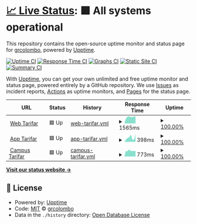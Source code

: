 # [📈 Live Status](https://grcolombo.github.io): <!--live status--> **🟩 All systems operational**

This repository contains the open-source uptime monitor and status page for [grcolombo](https://grcolombo.github.io), powered by [Upptime](https://github.com/upptime/upptime).

[![Uptime CI](https://github.com/grcolombo/status-tarifar/workflows/Uptime%20CI/badge.svg)](https://github.com/grcolombo/status-tarifar/actions?query=workflow%3A%22Uptime+CI%22)
[![Response Time CI](https://github.com/grcolombo/status-tarifar/workflows/Response%20Time%20CI/badge.svg)](https://github.com/grcolombo/status-tarifar/actions?query=workflow%3A%22Response+Time+CI%22)
[![Graphs CI](https://github.com/grcolombo/status-tarifar/workflows/Graphs%20CI/badge.svg)](https://github.com/grcolombo/status-tarifar/actions?query=workflow%3A%22Graphs+CI%22)
[![Static Site CI](https://github.com/grcolombo/status-tarifar/workflows/Static%20Site%20CI/badge.svg)](https://github.com/grcolombo/status-tarifar/actions?query=workflow%3A%22Static+Site+CI%22)
[![Summary CI](https://github.com/grcolombo/status-tarifar/workflows/Summary%20CI/badge.svg)](https://github.com/grcolombo/status-tarifar/actions?query=workflow%3A%22Summary+CI%22)

With [Upptime](https://upptime.js.org), you can get your own unlimited and free uptime monitor and status page, powered entirely by a GitHub repository. We use [Issues](https://github.com/grcolombo/status-tarifar/issues) as incident reports, [Actions](https://github.com/grcolombo/status-tarifar/actions) as uptime monitors, and [Pages](https://grcolombo.github.io) for the status page.

<!--start: status pages-->
<!-- This summary is generated by Upptime (https://github.com/upptime/upptime) -->
<!-- Do not edit this manually, your changes will be overwritten -->
<!-- prettier-ignore -->
| URL | Status | History | Response Time | Uptime |
| --- | ------ | ------- | ------------- | ------ |
| <img alt="" src="https://favicons.githubusercontent.com/web.tarifar.com" height="13"> [Web Tarifar](https://web.tarifar.com) | 🟩 Up | [web-tarifar.yml](https://github.com/grcolombo/status-tarifar/commits/HEAD/history/web-tarifar.yml) | <details><summary><img alt="Response time graph" src="./graphs/web-tarifar/response-time-week.png" height="20"> 1565ms</summary><br><a href="https://grcolombo.github.io/status-tarifar/history/web-tarifar"><img alt="Response time 1739" src="https://img.shields.io/endpoint?url=https%3A%2F%2Fraw.githubusercontent.com%2Fgrcolombo%2Fstatus-tarifar%2FHEAD%2Fapi%2Fweb-tarifar%2Fresponse-time.json"></a><br><a href="https://grcolombo.github.io/status-tarifar/history/web-tarifar"><img alt="24-hour response time 1667" src="https://img.shields.io/endpoint?url=https%3A%2F%2Fraw.githubusercontent.com%2Fgrcolombo%2Fstatus-tarifar%2FHEAD%2Fapi%2Fweb-tarifar%2Fresponse-time-day.json"></a><br><a href="https://grcolombo.github.io/status-tarifar/history/web-tarifar"><img alt="7-day response time 1565" src="https://img.shields.io/endpoint?url=https%3A%2F%2Fraw.githubusercontent.com%2Fgrcolombo%2Fstatus-tarifar%2FHEAD%2Fapi%2Fweb-tarifar%2Fresponse-time-week.json"></a><br><a href="https://grcolombo.github.io/status-tarifar/history/web-tarifar"><img alt="30-day response time 1635" src="https://img.shields.io/endpoint?url=https%3A%2F%2Fraw.githubusercontent.com%2Fgrcolombo%2Fstatus-tarifar%2FHEAD%2Fapi%2Fweb-tarifar%2Fresponse-time-month.json"></a><br><a href="https://grcolombo.github.io/status-tarifar/history/web-tarifar"><img alt="1-year response time 1739" src="https://img.shields.io/endpoint?url=https%3A%2F%2Fraw.githubusercontent.com%2Fgrcolombo%2Fstatus-tarifar%2FHEAD%2Fapi%2Fweb-tarifar%2Fresponse-time-year.json"></a></details> | <details><summary><a href="https://grcolombo.github.io/status-tarifar/history/web-tarifar">100.00%</a></summary><a href="https://grcolombo.github.io/status-tarifar/history/web-tarifar"><img alt="All-time uptime 99.93%" src="https://img.shields.io/endpoint?url=https%3A%2F%2Fraw.githubusercontent.com%2Fgrcolombo%2Fstatus-tarifar%2FHEAD%2Fapi%2Fweb-tarifar%2Fuptime.json"></a><br><a href="https://grcolombo.github.io/status-tarifar/history/web-tarifar"><img alt="24-hour uptime 100.00%" src="https://img.shields.io/endpoint?url=https%3A%2F%2Fraw.githubusercontent.com%2Fgrcolombo%2Fstatus-tarifar%2FHEAD%2Fapi%2Fweb-tarifar%2Fuptime-day.json"></a><br><a href="https://grcolombo.github.io/status-tarifar/history/web-tarifar"><img alt="7-day uptime 100.00%" src="https://img.shields.io/endpoint?url=https%3A%2F%2Fraw.githubusercontent.com%2Fgrcolombo%2Fstatus-tarifar%2FHEAD%2Fapi%2Fweb-tarifar%2Fuptime-week.json"></a><br><a href="https://grcolombo.github.io/status-tarifar/history/web-tarifar"><img alt="30-day uptime 99.95%" src="https://img.shields.io/endpoint?url=https%3A%2F%2Fraw.githubusercontent.com%2Fgrcolombo%2Fstatus-tarifar%2FHEAD%2Fapi%2Fweb-tarifar%2Fuptime-month.json"></a><br><a href="https://grcolombo.github.io/status-tarifar/history/web-tarifar"><img alt="1-year uptime 99.93%" src="https://img.shields.io/endpoint?url=https%3A%2F%2Fraw.githubusercontent.com%2Fgrcolombo%2Fstatus-tarifar%2FHEAD%2Fapi%2Fweb-tarifar%2Fuptime-year.json"></a></details>
| <img alt="" src="https://favicons.githubusercontent.com/app.tarifar.com" height="13"> [App Tarifar](https://app.tarifar.com) | 🟩 Up | [app-tarifar.yml](https://github.com/grcolombo/status-tarifar/commits/HEAD/history/app-tarifar.yml) | <details><summary><img alt="Response time graph" src="./graphs/app-tarifar/response-time-week.png" height="20"> 398ms</summary><br><a href="https://grcolombo.github.io/status-tarifar/history/app-tarifar"><img alt="Response time 430" src="https://img.shields.io/endpoint?url=https%3A%2F%2Fraw.githubusercontent.com%2Fgrcolombo%2Fstatus-tarifar%2FHEAD%2Fapi%2Fapp-tarifar%2Fresponse-time.json"></a><br><a href="https://grcolombo.github.io/status-tarifar/history/app-tarifar"><img alt="24-hour response time 698" src="https://img.shields.io/endpoint?url=https%3A%2F%2Fraw.githubusercontent.com%2Fgrcolombo%2Fstatus-tarifar%2FHEAD%2Fapi%2Fapp-tarifar%2Fresponse-time-day.json"></a><br><a href="https://grcolombo.github.io/status-tarifar/history/app-tarifar"><img alt="7-day response time 398" src="https://img.shields.io/endpoint?url=https%3A%2F%2Fraw.githubusercontent.com%2Fgrcolombo%2Fstatus-tarifar%2FHEAD%2Fapi%2Fapp-tarifar%2Fresponse-time-week.json"></a><br><a href="https://grcolombo.github.io/status-tarifar/history/app-tarifar"><img alt="30-day response time 436" src="https://img.shields.io/endpoint?url=https%3A%2F%2Fraw.githubusercontent.com%2Fgrcolombo%2Fstatus-tarifar%2FHEAD%2Fapi%2Fapp-tarifar%2Fresponse-time-month.json"></a><br><a href="https://grcolombo.github.io/status-tarifar/history/app-tarifar"><img alt="1-year response time 430" src="https://img.shields.io/endpoint?url=https%3A%2F%2Fraw.githubusercontent.com%2Fgrcolombo%2Fstatus-tarifar%2FHEAD%2Fapi%2Fapp-tarifar%2Fresponse-time-year.json"></a></details> | <details><summary><a href="https://grcolombo.github.io/status-tarifar/history/app-tarifar">100.00%</a></summary><a href="https://grcolombo.github.io/status-tarifar/history/app-tarifar"><img alt="All-time uptime 99.99%" src="https://img.shields.io/endpoint?url=https%3A%2F%2Fraw.githubusercontent.com%2Fgrcolombo%2Fstatus-tarifar%2FHEAD%2Fapi%2Fapp-tarifar%2Fuptime.json"></a><br><a href="https://grcolombo.github.io/status-tarifar/history/app-tarifar"><img alt="24-hour uptime 100.00%" src="https://img.shields.io/endpoint?url=https%3A%2F%2Fraw.githubusercontent.com%2Fgrcolombo%2Fstatus-tarifar%2FHEAD%2Fapi%2Fapp-tarifar%2Fuptime-day.json"></a><br><a href="https://grcolombo.github.io/status-tarifar/history/app-tarifar"><img alt="7-day uptime 100.00%" src="https://img.shields.io/endpoint?url=https%3A%2F%2Fraw.githubusercontent.com%2Fgrcolombo%2Fstatus-tarifar%2FHEAD%2Fapi%2Fapp-tarifar%2Fuptime-week.json"></a><br><a href="https://grcolombo.github.io/status-tarifar/history/app-tarifar"><img alt="30-day uptime 99.95%" src="https://img.shields.io/endpoint?url=https%3A%2F%2Fraw.githubusercontent.com%2Fgrcolombo%2Fstatus-tarifar%2FHEAD%2Fapi%2Fapp-tarifar%2Fuptime-month.json"></a><br><a href="https://grcolombo.github.io/status-tarifar/history/app-tarifar"><img alt="1-year uptime 99.99%" src="https://img.shields.io/endpoint?url=https%3A%2F%2Fraw.githubusercontent.com%2Fgrcolombo%2Fstatus-tarifar%2FHEAD%2Fapi%2Fapp-tarifar%2Fuptime-year.json"></a></details>
| <img alt="" src="https://favicons.githubusercontent.com/campus.tarifar.com" height="13"> [Campus Tarifar](http://campus.tarifar.com/) | 🟩 Up | [campus-tarifar.yml](https://github.com/grcolombo/status-tarifar/commits/HEAD/history/campus-tarifar.yml) | <details><summary><img alt="Response time graph" src="./graphs/campus-tarifar/response-time-week.png" height="20"> 773ms</summary><br><a href="https://grcolombo.github.io/status-tarifar/history/campus-tarifar"><img alt="Response time 848" src="https://img.shields.io/endpoint?url=https%3A%2F%2Fraw.githubusercontent.com%2Fgrcolombo%2Fstatus-tarifar%2FHEAD%2Fapi%2Fcampus-tarifar%2Fresponse-time.json"></a><br><a href="https://grcolombo.github.io/status-tarifar/history/campus-tarifar"><img alt="24-hour response time 753" src="https://img.shields.io/endpoint?url=https%3A%2F%2Fraw.githubusercontent.com%2Fgrcolombo%2Fstatus-tarifar%2FHEAD%2Fapi%2Fcampus-tarifar%2Fresponse-time-day.json"></a><br><a href="https://grcolombo.github.io/status-tarifar/history/campus-tarifar"><img alt="7-day response time 773" src="https://img.shields.io/endpoint?url=https%3A%2F%2Fraw.githubusercontent.com%2Fgrcolombo%2Fstatus-tarifar%2FHEAD%2Fapi%2Fcampus-tarifar%2Fresponse-time-week.json"></a><br><a href="https://grcolombo.github.io/status-tarifar/history/campus-tarifar"><img alt="30-day response time 814" src="https://img.shields.io/endpoint?url=https%3A%2F%2Fraw.githubusercontent.com%2Fgrcolombo%2Fstatus-tarifar%2FHEAD%2Fapi%2Fcampus-tarifar%2Fresponse-time-month.json"></a><br><a href="https://grcolombo.github.io/status-tarifar/history/campus-tarifar"><img alt="1-year response time 848" src="https://img.shields.io/endpoint?url=https%3A%2F%2Fraw.githubusercontent.com%2Fgrcolombo%2Fstatus-tarifar%2FHEAD%2Fapi%2Fcampus-tarifar%2Fresponse-time-year.json"></a></details> | <details><summary><a href="https://grcolombo.github.io/status-tarifar/history/campus-tarifar">100.00%</a></summary><a href="https://grcolombo.github.io/status-tarifar/history/campus-tarifar"><img alt="All-time uptime 99.95%" src="https://img.shields.io/endpoint?url=https%3A%2F%2Fraw.githubusercontent.com%2Fgrcolombo%2Fstatus-tarifar%2FHEAD%2Fapi%2Fcampus-tarifar%2Fuptime.json"></a><br><a href="https://grcolombo.github.io/status-tarifar/history/campus-tarifar"><img alt="24-hour uptime 100.00%" src="https://img.shields.io/endpoint?url=https%3A%2F%2Fraw.githubusercontent.com%2Fgrcolombo%2Fstatus-tarifar%2FHEAD%2Fapi%2Fcampus-tarifar%2Fuptime-day.json"></a><br><a href="https://grcolombo.github.io/status-tarifar/history/campus-tarifar"><img alt="7-day uptime 100.00%" src="https://img.shields.io/endpoint?url=https%3A%2F%2Fraw.githubusercontent.com%2Fgrcolombo%2Fstatus-tarifar%2FHEAD%2Fapi%2Fcampus-tarifar%2Fuptime-week.json"></a><br><a href="https://grcolombo.github.io/status-tarifar/history/campus-tarifar"><img alt="30-day uptime 99.91%" src="https://img.shields.io/endpoint?url=https%3A%2F%2Fraw.githubusercontent.com%2Fgrcolombo%2Fstatus-tarifar%2FHEAD%2Fapi%2Fcampus-tarifar%2Fuptime-month.json"></a><br><a href="https://grcolombo.github.io/status-tarifar/history/campus-tarifar"><img alt="1-year uptime 99.95%" src="https://img.shields.io/endpoint?url=https%3A%2F%2Fraw.githubusercontent.com%2Fgrcolombo%2Fstatus-tarifar%2FHEAD%2Fapi%2Fcampus-tarifar%2Fuptime-year.json"></a></details>

<!--end: status pages-->

[**Visit our status website →**](https://grcolombo.github.io)

## 📄 License

- Powered by: [Upptime](https://github.com/upptime/upptime)
- Code: [MIT](./LICENSE) © [grcolombo](https://grcolombo.github.io)
- Data in the `./history` directory: [Open Database License](https://opendatacommons.org/licenses/odbl/1-0/)

